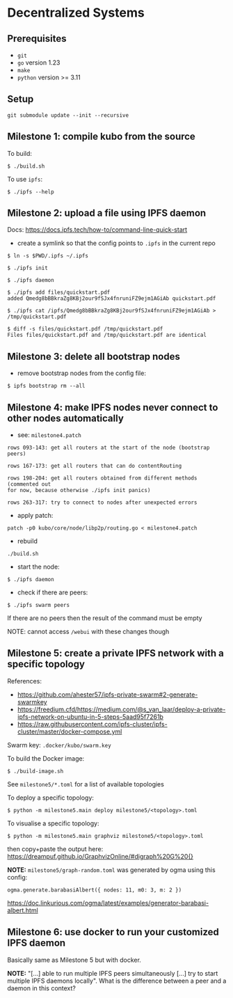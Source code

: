 # Decentralized Systems

## Prerequisites

- `git`
- `go` version 1.23
- `make`
- `python` version >= 3.11


## Setup

```
git submodule update --init --recursive
```


## Milestone 1: compile kubo from the source

To build:
```
$ ./build.sh
```

To use `ipfs`:
```
$ ./ipfs --help
```


## Milestone 2: upload a file using IPFS daemon

Docs: https://docs.ipfs.tech/how-to/command-line-quick-start

- create a symlink so that the config points to `.ipfs` in the current repo
```
$ ln -s $PWD/.ipfs ~/.ipfs
```

```
$ ./ipfs init
```

```
$ ./ipfs daemon
```

```
$ ./ipfs add files/quickstart.pdf
added Qmedg8bBBkraZg8KBj2our9fSJx4fnruniFZ9ejm1AGiAb quickstart.pdf
```

```
$ ./ipfs cat /ipfs/Qmedg8bBBkraZg8KBj2our9fSJx4fnruniFZ9ejm1AGiAb > /tmp/quickstart.pdf
```

```
$ diff -s files/quickstart.pdf /tmp/quickstart.pdf
Files files/quickstart.pdf and /tmp/quickstart.pdf are identical
```


## Milestone 3: delete all bootstrap nodes

- remove bootstrap nodes from the config file:
```
$ ipfs bootstrap rm --all
```


## Milestone 4: make IPFS nodes never connect to other nodes automatically

- see: `milestone4.patch`
```
rows 093-143: get all routers at the start of the node (bootstrap peers)

rows 167-173: get all routers that can do contentRouting

rows 198-204: get all routers obtained from different methods (commented out
for now, because otherwise ./ipfs init panics)

rows 263-317: try to connect to nodes after unexpected errors
```

- apply patch:
```
patch -p0 kubo/core/node/libp2p/routing.go < milestone4.patch
```

- rebuild
```
./build.sh
```

- start the node:
```
$ ./ipfs daemon
```

- check if there are peers:
```
$ ./ipfs swarm peers
```

If there are no peers then the result of the command must be empty

NOTE: cannot access `/webui` with these changes though


## Milestone 5: create a private IPFS network with a specific topology

References:
- https://github.com/ahester57/ipfs-private-swarm#2-generate-swarmkey
- https://freedium.cfd/https://medium.com/@s_van_laar/deploy-a-private-ipfs-network-on-ubuntu-in-5-steps-5aad95f7261b
- https://raw.githubusercontent.com/ipfs-cluster/ipfs-cluster/master/docker-compose.yml

Swarm key: `.docker/kubo/swarm.key`

To build the Docker image:
```
$ ./build-image.sh
```

See `milestone5/*.toml` for a list of available topologies

To deploy a specific topology:
```
$ python -m milestone5.main deploy milestone5/<topology>.toml
```

To visualise a specific topology:
```
$ python -m milestone5.main graphviz milestone5/<topology>.toml
```
then copy+paste the output here:
https://dreampuf.github.io/GraphvizOnline/#digraph%20G%20{}

**NOTE:** `milestone5/graph-random.toml` was generated by ogma using this
config:
```
ogma.generate.barabasiAlbert({ nodes: 11, m0: 3, m: 2 })
```
https://doc.linkurious.com/ogma/latest/examples/generator-barabasi-albert.html


## Milestone 6: use docker to run your customized IPFS daemon

Basically same as Milestone 5 but with docker.

**NOTE:** "[...] able to run multiple IPFS peers simultaneously [...] try to
start multiple IPFS daemons locally". What is the difference between a peer and
a daemon in this context?

